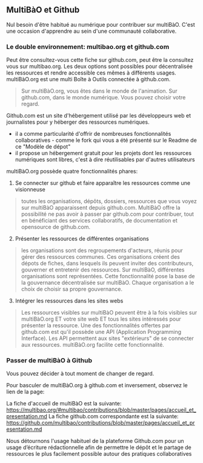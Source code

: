 ## MultiBàO et Github

Nul besoin d'être habitué au numérique pour contribuer sur multiBàO.
C'est une occasion d'apprendre au sein d'une communauté collaborative. 

### Le double environnement: multibao.org et github.com

Peut être consultez-vous cette fiche sur github.com, peut être la consultez vous sur multibao.org. Les deux options sont possibles pour décentralisée les ressources et rendre accessible ces mêmes à différents usages.
multiBàO.org est une multi Boîte à Outils connectée à github.com.

> Sur multiBàO.org, vous êtes dans le monde de l'animation. Sur github.com, dans le monde numérique. Vous pouvez choisir votre regard.

Github.com est un site d'hébergement utilisé par les développeurs web et journalistes pour y héberger des ressources numériques.
* il a comme particularité d'offrir de nombreuses fonctionnalités collaboratives - comme le fork qui vous a été présenté sur le Readme de ce "Modèle de dépot"
* il propose un hébergement gratuit pour les projets dont les ressources numériques sont libres, c'est à dire réutilisables par d'autres utilisateurs

multiBàO.org possède quatre fonctionnalités phares: 

1. Se connecter sur github et faire apparaître les ressources comme une visionneuse

> toutes les organisations, dépôts, dossiers, ressources que vous voyez sur multiBàO apparaissent depuis github.com. MultiBàO offre la possibilité ne pas avoir à passer par github.com pour contribuer, tout en bénéficiant des services collaboratifs, de documentation et opensource de github.com.

2. Présenter les ressources de différentes organisations

> les organisations sont des regroupements d'acteurs, réunis pour gérer des ressources communes. Ces organisations créent des dépots de fiches, dans lesquels ils peuvent inviter des contributeurs, gouverner et entretenir des ressources. Sur multiBàO, différentes organisations sont représentées. Cette fonctionnalité pose la base de la gouvernance décentralisée sur multiBàO. Chaque organisation a le choix de choisir sa propre gouvernance. 

3. Intégrer les ressources dans les sites webs

> Les ressources visibles sur multiBàO peuvent être à la fois visibles sur multiBàO.org ET votre site web ET tous les sites intéressés pour présenter la ressource. Une des fonctionnalités offertes par github.com est qu'il possède une API (Application Programming Interface). Les API permettent aux sites "extérieurs" de se connecter aux ressources. multiBàO.org facilite cette fonctionnalité. 

### Passer de multiBàO à Github

Vous pouvez décider à tout moment de changer de regard.

Pour basculer de multiBàO.org à github.com et inversement, observez le lien de la page:

La fiche d'accueil de multiBàO est la suivante: https://multibao.org/#multibao/contributions/blob/master/pages/accueil_et_presentation.md
La fiche github.com correspondante est la suivante: https://github.com/multibao/contributions/blob/master/pages/accueil_et_presentation.md

Nous détournons l'usage habituel de la plateforme Github.com pour un usage d’écriture rédactionnelle afin de permettre le dépôt et le partage de ressources le plus facilement possible autour des pratiques collaboratives
